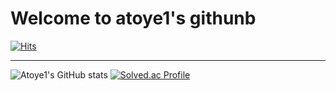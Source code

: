 # Welcome to atoye1's githunb
[![Hits](https://hits.seeyoufarm.com/api/count/incr/badge.svg?url=https%3A%2F%2Fgithub.com%2Fatoye1&count_bg=%2379C83D&title_bg=%23555555&icon=&icon_color=%23E7E7E7&title=hits&edge_flat=false)](https://hits.seeyoufarm.com)

---
![Atoye1's GitHub stats](https://github-readme-stats.vercel.app/api?username=atoye1&count_private=true&theme=solarized-light)
[![Solved.ac Profile](http://mazassumnida.wtf/api/v2/generate_badge?boj=atoye)](https://solved.ac/atoye/)
